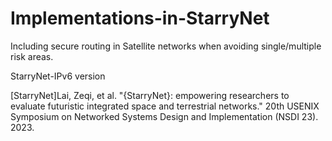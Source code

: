 # Implementations-in-StarryNet
Including secure routing in Satellite networks when avoiding single/multiple risk areas.


StarryNet-IPv6 version


[StarryNet]Lai, Zeqi, et al. "{StarryNet}: empowering researchers to evaluate futuristic integrated space and terrestrial networks." 20th USENIX Symposium on Networked Systems Design and Implementation (NSDI 23). 2023.
